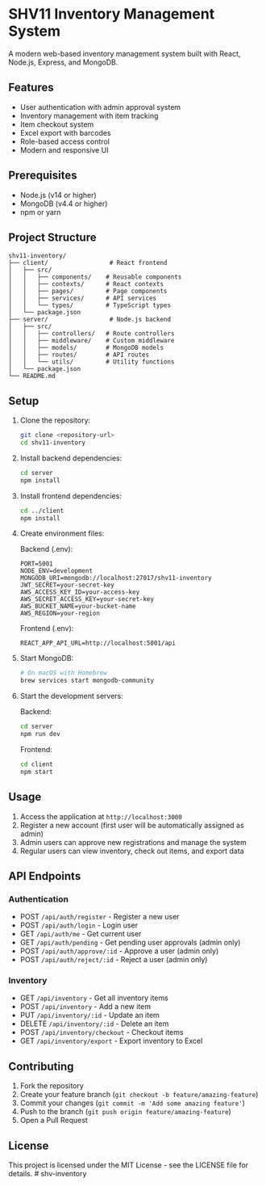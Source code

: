 # SHV11 Inventory Management System

A modern web-based inventory management system built with React, Node.js, Express, and MongoDB.

## Features

- User authentication with admin approval system
- Inventory management with item tracking
- Item checkout system
- Excel export with barcodes
- Role-based access control
- Modern and responsive UI

## Prerequisites

- Node.js (v14 or higher)
- MongoDB (v4.4 or higher)
- npm or yarn

## Project Structure

```
shv11-inventory/
├── client/                 # React frontend
│   ├── src/
│   │   ├── components/    # Reusable components
│   │   ├── contexts/      # React contexts
│   │   ├── pages/         # Page components
│   │   ├── services/      # API services
│   │   └── types/         # TypeScript types
│   └── package.json
├── server/                 # Node.js backend
│   ├── src/
│   │   ├── controllers/   # Route controllers
│   │   ├── middleware/    # Custom middleware
│   │   ├── models/        # MongoDB models
│   │   ├── routes/        # API routes
│   │   └── utils/         # Utility functions
│   └── package.json
└── README.md
```

## Setup

1. Clone the repository:
   ```bash
   git clone <repository-url>
   cd shv11-inventory
   ```

2. Install backend dependencies:
   ```bash
   cd server
   npm install
   ```

3. Install frontend dependencies:
   ```bash
   cd ../client
   npm install
   ```

4. Create environment files:

   Backend (.env):
   ```
   PORT=5001
   NODE_ENV=development
   MONGODB_URI=mongodb://localhost:27017/shv11-inventory
   JWT_SECRET=your-secret-key
   AWS_ACCESS_KEY_ID=your-access-key
   AWS_SECRET_ACCESS_KEY=your-secret-key
   AWS_BUCKET_NAME=your-bucket-name
   AWS_REGION=your-region
   ```

   Frontend (.env):
   ```
   REACT_APP_API_URL=http://localhost:5001/api
   ```

5. Start MongoDB:
   ```bash
   # On macOS with Homebrew
   brew services start mongodb-community
   ```

6. Start the development servers:

   Backend:
   ```bash
   cd server
   npm run dev
   ```

   Frontend:
   ```bash
   cd client
   npm start
   ```

## Usage

1. Access the application at `http://localhost:3000`
2. Register a new account (first user will be automatically assigned as admin)
3. Admin users can approve new registrations and manage the system
4. Regular users can view inventory, check out items, and export data

## API Endpoints

### Authentication
- POST `/api/auth/register` - Register a new user
- POST `/api/auth/login` - Login user
- GET `/api/auth/me` - Get current user
- GET `/api/auth/pending` - Get pending user approvals (admin only)
- POST `/api/auth/approve/:id` - Approve a user (admin only)
- POST `/api/auth/reject/:id` - Reject a user (admin only)

### Inventory
- GET `/api/inventory` - Get all inventory items
- POST `/api/inventory` - Add a new item
- PUT `/api/inventory/:id` - Update an item
- DELETE `/api/inventory/:id` - Delete an item
- POST `/api/inventory/checkout` - Checkout items
- GET `/api/inventory/export` - Export inventory to Excel

## Contributing

1. Fork the repository
2. Create your feature branch (`git checkout -b feature/amazing-feature`)
3. Commit your changes (`git commit -m 'Add some amazing feature'`)
4. Push to the branch (`git push origin feature/amazing-feature`)
5. Open a Pull Request

## License

This project is licensed under the MIT License - see the LICENSE file for details. # shv-inventory
